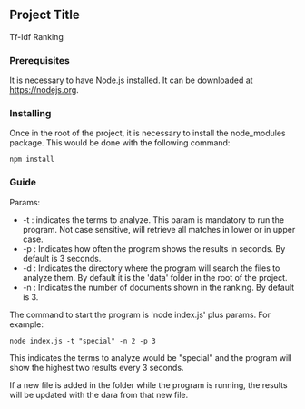 ## Project Title
Tf-Idf Ranking

### Prerequisites
It is necessary to have Node.js installed. It can be downloaded at https://nodejs.org.

### Installing
Once in the root of the project, it is necessary to install the node_modules package. This would be done with the following command:
``` 
npm install
```

### Guide
Params: 
   * -t : indicates the terms to analyze. This param is mandatory to run the program. Not case sensitive, will retrieve all matches in lower or in upper case.
   * -p : Indicates how often the program shows the results in seconds. By default is 3 seconds.
   * -d : Indicates the directory where the program will search the files to analyze them. By default it is the 'data' folder in the root of the project.
   * -n : Indicates the number of documents shown in the ranking. By default is 3.

The command to start the program is 'node index.js' plus params. For example:

```
node index.js -t "special" -n 2 -p 3
```
This indicates the terms to analyze would be "special" and the program will show the highest two results every 3 seconds.

If a new file is added in the folder while the program is running, the results will be updated with the dara from that new file.



